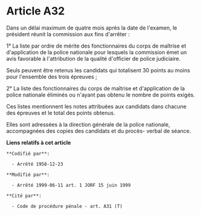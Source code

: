 # Article A32

Dans un délai maximum de quatre mois après la date de l'examen, le président réunit la commission aux fins d'arrêter :

1° La liste par ordre de mérite des fonctionnaires du corps de maîtrise et d'application de la police nationale pour lesquels
la commission émet un avis favorable à l'attribution de la qualité d'officier de police judiciaire.

Seuls peuvent être retenus les candidats qui totalisent 30 points au moins pour l'ensemble des trois épreuves ;

2° La liste des fonctionnaires du corps de maîtrise et d'application de la police nationale éliminés ou n'ayant pas obtenu le
nombre de points exigés.

Ces listes mentionnent les notes attribuées aux candidats dans chacune des épreuves et le total des points obtenus.

Elles sont adressées à la direction générale de la police nationale, accompagnées des copies des candidats et du procès-
verbal de séance.

**Liens relatifs à cet article**

	**Codifié par**:

	  - Arrêté 1958-12-23

	**Modifié par**:

	  - Arrêté 1999-06-11 art. 1 JORF 15 juin 1999

	**Cité par**:

	  - Code de procédure pénale - art. A31 (T)
